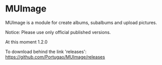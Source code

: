 MUImage
=====

MUImage is a module for create albums, subalbums and upload pictures.

Notice: Please use only official published versions.

At this moment 1.2.0

To download behind the link 'releases': https://github.com/Portugao/MUImage/releases

